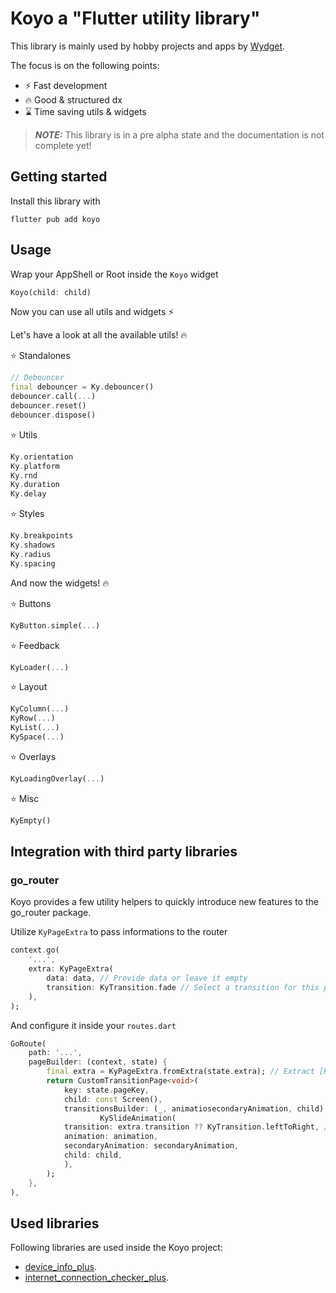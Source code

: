 # Koyo a "Flutter utility library"

This library is mainly used by hobby projects and apps by [Wydget](https://wydget.de).

The focus is on the following points:

- ⚡ Fast development
- 🔥 Good & structured dx
- ⌛ Time saving utils & widgets

> **_NOTE:_** This library is in a pre alpha state and the documentation is not complete yet!

## Getting started

Install this library with

```
flutter pub add koyo
```

## Usage

Wrap your AppShell or Root inside the `Koyo` widget

```dart
Koyo(child: child)
```

Now you can use all utils and widgets ⚡

Let's have a look at all the available utils! 🔥

⭐ Standalones

```dart
// Debouncer
final debouncer = Ky.debouncer()
debouncer.call(...)
debouncer.reset()
debouncer.dispose()
```

⭐ Utils

```dart
Ky.orientation
Ky.platform
Ky.rnd
Ky.duration
Ky.delay
```

⭐ Styles

```dart
Ky.breakpoints
Ky.shadows
Ky.radius
Ky.spacing
```

And now the widgets! 🔥

⭐ Buttons

```dart
KyButton.simple(...)
```

⭐ Feedback

```dart
KyLoader(...)
```

⭐ Layout

```dart
KyColumn(...)
KyRow(...)
KyList(...)
KySpace(...)
```

⭐ Overlays

```dart
KyLoadingOverlay(...)
```

⭐ Misc

```dart
KyEmpty()
```

## Integration with third party libraries

### go_router

Koyo provides a few utility helpers to quickly introduce new features to the go_router package.

Utilize `KyPageExtra` to pass informations to the router

```dart
context.go(
    '...',
    extra: KyPageExtra(
        data: data, // Provide data or leave it empty
        transition: KyTransition.fade // Select a transition for this page navigation or leave it empty
    ),
);
```

And configure it inside your `routes.dart`

```dart
GoRoute(
    path: '...',
    pageBuilder: (context, state) {
        final extra = KyPageExtra.fromExtra(state.extra); // Extract [KyPageExtra] from [state.extra]
        return CustomTransitionPage<void>(
            key: state.pageKey,
            child: const Screen(),
            transitionsBuilder: (_, animatiosecondaryAnimation, child) =>
                    KySlideAnimation(
            transition: extra.transition ?? KyTransition.leftToRight, // Provide a default transition
            animation: animation,
            secondaryAnimation: secondaryAnimation,
            child: child,
            ),
        );
    },
),
```

## Used libraries

Following libraries are used inside the Koyo project:

- [device_info_plus](https://pub.dev/packages/device_info_plus).
- [internet_connection_checker_plus](https://pub.dev/packages/internet_connection_checker_plus).
